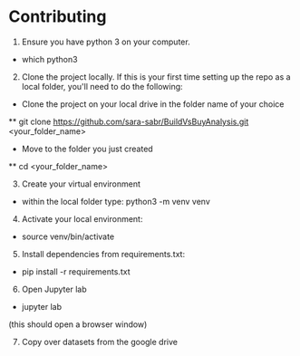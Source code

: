 # Contributing

1. Ensure you have python 3 on your computer. 
* which python3

2. Clone the project locally. If this is your first time setting up the repo as a local folder, you'll need to do the following:
* Clone the project on your local drive in the folder name of your choice

** git clone https://github.com/sara-sabr/BuildVsBuyAnalysis.git <your_folder_name>

* Move to the folder you just created

** cd <your_folder_name>

3. Create your virtual environment

* within the local folder type:  python3 -m venv venv

4. Activate your local environment:
* source venv/bin/activate 

5. Install dependencies from requirements.txt:
* pip install -r requirements.txt

6. Open Jupyter lab
* jupyter lab

(this should open a browser window)

7. Copy over datasets from the google drive

